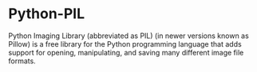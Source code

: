# Python-PIL
Python Imaging Library (abbreviated as PIL) (in newer versions known as Pillow) is a free library for the Python programming language that adds support for opening, manipulating, and saving many different image file formats.
